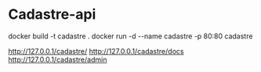 # Cadastre-api

docker build -t cadastre .
docker run -d --name cadastre -p 80:80 cadastre

http://127.0.0.1/cadastre/
http://127.0.0.1/cadastre/docs
http://127.0.0.1/cadastre/admin